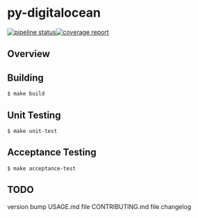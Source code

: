 # py-digitalocean

[![pipeline status](https://gitlab.com/camphotos/py-digitalocean/badges/main/pipeline.svg)](https://gitlab.com/camphotos/py-digitalocean/-/commits/main)[![coverage report](https://gitlab.com/camphotos/py-digitalocean/badges/main/coverage.svg)](https://gitlab.com/camphotos/py-digitalocean/-/commits/main)


## Overview

## Building

`$ make build`

## Unit Testing

`$ make unit-test`

## Acceptance Testing

`$ make acceptance-test`

## TODO
version bump
USAGE.md file
CONTRIBUTING.md file
changelog
